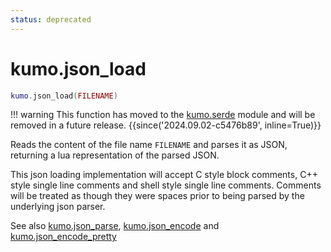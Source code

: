 ```yaml
---
status: deprecated
---
```


# kumo.json_load

```lua
kumo.json_load(FILENAME)
```

!!! warning
    This function has moved to the [kumo.serde](../kumo.serde/index.md) module and
    will be removed in a future release.
    {{since('2024.09.02-c5476b89', inline=True)}}

Reads the content of the file name `FILENAME` and parses it as JSON,
returning a lua representation of the parsed JSON.

This json loading implementation will accept C style block comments, C++ style
single line comments and shell style single line comments.  Comments will be
treated as though they were spaces prior to being parsed by the underlying json
parser.

See also [kumo.json_parse](json_parse.md), [kumo.json_encode](json_encode.md)
and [kumo.json_encode_pretty](json_encode_pretty.md)
